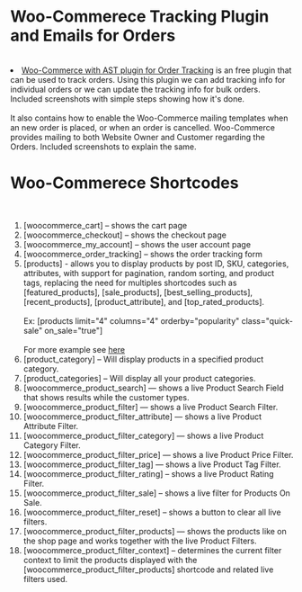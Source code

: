 # Woo-Commerece Tracking Plugin and Emails for Orders
<br>
<ui>
  <li>
   <a href="https://github.com/saikumargandhi/Woo-Commerece/blob/main/Woocommerce%20tracking%20plugin%20working.docx">Woo-Commerce with AST plugin for Order Tracking</a> is an free plugin that can be used to track orders. Using this plugin we can add tracking info for individual orders or we can update the tracking info for bulk orders. Included screenshots with simple steps showing how it's done.<br><br>
    It also contains how to enable the Woo-Commerce mailing templates when an new order is placed, or when an order is cancelled. Woo-Commerce provides mailing to both Website Owner and Customer regarding the Orders. Included screenshots to explain the same.
  </li>
</ui>

# Woo-Commerece Shortcodes
<br>
<ol>
  <li>[woocommerce_cart] – shows the cart page</li>
  <li>[woocommerce_checkout] – shows the checkout page</li>
  <li>[woocommerce_my_account] – shows the user account page</li>
  <li>[woocommerce_order_tracking] – shows the order tracking form</li>
  <li>[products] - allows you to display products by post ID, SKU, categories, attributes, with support for pagination, random sorting, and product tags, replacing the need for multiples shortcodes such as  [featured_products], [sale_products], [best_selling_products], [recent_products], [product_attribute], and [top_rated_products].<br><br>
  Ex: [products limit="4" columns="4" orderby="popularity" class="quick-sale" on_sale="true"]<br><br> For more example see <a href="https://docs.woocommerce.com/document/woocommerce-shortcodes/#scenario-1-random-sale-items">here</a>
  </li>
  <li>[product_category] – Will display products in a specified product category.</li>
  <li>[product_categories] – Will display all your product categories.</li>
  <li>[woocommerce_product_search] — shows a live Product Search Field that shows results while the customer types.</li>
  <li>[woocommerce_product_filter] — shows a live Product Search Filter.</li>
  <li>[woocommerce_product_filter_attribute] — shows a live Product Attribute Filter.</li>
  <li>[woocommerce_product_filter_category] — shows a live Product Category Filter.</li>
  <li>[woocommerce_product_filter_price] — shows a live Product Price Filter.</li>
  <li>[woocommerce_product_filter_tag] — shows a live Product Tag Filter.</li>
  <li>[woocommerce_product_filter_rating] – shows a live Product Rating Filter.</li>
  <li>[woocommerce_product_filter_sale] – shows a live filter for Products On Sale.</li>
  <li>[woocommerce_product_filter_reset] – shows a button to clear all live filters.</li>
  <li>[woocommerce_product_filter_products] — shows the products like on the shop page and works together with the live Product Filters.</li>
  <li>[woocommerce_product_filter_context] – determines the current filter context to limit the products displayed with the [woocommerce_product_filter_products] shortcode and related live filters used.</li>
